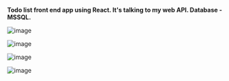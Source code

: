 **Todo list front end app using React. It's talking to my web API. Database - MSSQL.**

![image](https://github.com/vyavorov/ToDoClient/assets/25877713/a9212c69-2020-4c43-be15-38bb030a9da6)

![image](https://github.com/vyavorov/ToDoClient/assets/25877713/b5893f1a-9199-40d0-9eb0-7ee0208983d2)

![image](https://github.com/vyavorov/ToDoClient/assets/25877713/8f5ea6c1-7a26-448b-82be-574de102f0c4)

![image](https://github.com/vyavorov/ToDoClient/assets/25877713/de384bb0-90c5-412c-8811-0edc2e72a145)

